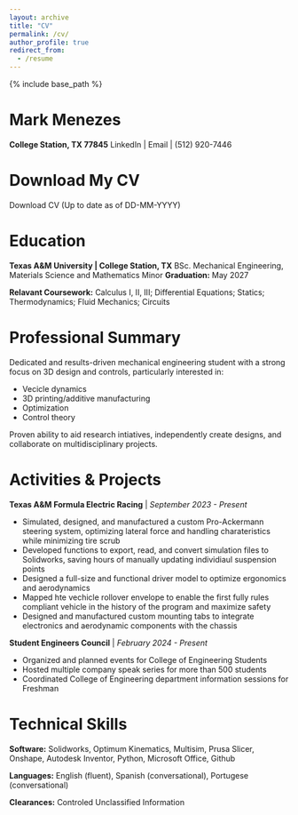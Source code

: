 ```yaml
---
layout: archive
title: "CV"
permalink: /cv/
author_profile: true
redirect_from:
  - /resume
---
```


{% include base_path %}

Mark Menezes
======
**College Station, TX 77845**
LinkedIn | Email | (512) 920-7446
  

Download My CV
======
Download CV (Up to date as of DD-MM-YYYY)
  
Education
======
**Texas A&M University | College Station, TX**
BSc. Mechanical Engineering, Materials Science and Mathematics Minor
**Graduation:** May 2027

**Relavant Coursework:**
Calculus I, II, III; Differential Equations; Statics; Thermodynamics; Fluid Mechanics; Circuits

Professional Summary
======
Dedicated and results-driven mechanical engineering student with a strong focus on 3D design and controls, particularly interested in:

* Vecicle dynamics
* 3D printing/additive manufacturing
* Optimization
* Control theory

Proven ability to aid research intiatives, independently create designs, and collaborate on multidisciplinary projects.
  
Activities & Projects
======
**Texas A&M Formula Electric Racing** | *September 2023 - Present*

* Simulated, designed, and manufactured a custom Pro-Ackermann steering system, optimizing lateral force and handling charateristics while minimizing tire scrub
* Developed functions to export, read, and convert simulation files to Solidworks, saving hours of manually updating individiaul suspension points
* Designed a full-size and functional driver model to optimize ergonomics and aerodynamics
* Mapped hte vechicle rollover envelope to enable the first fully rules compliant vehicle in the history of the program and maximize safety
* Designed and manufactured custom mounting tabs to integrate electronics and aerodynamic components with the chassis


**Student Engineers Council** | *February 2024 - Present*
* Organized and planned events for College of Engineering Students
* Hosted multiple company speak series for more than 500 students
* Coordinated College of Engineering department information sessions for Freshman
  
Technical Skills
======
**Software:** Solidworks, Optimum Kinematics, Multisim, Prusa Slicer, Onshape, Autodesk Inventor, Python, Microsoft Office, Github

**Languages:** English (fluent), Spanish (conversational), Portugese (conversational)

**Clearances:** Controled Unclassified Information
